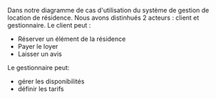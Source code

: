 Dans notre diagramme de cas d'utilisation du système de gestion de location de résidence. 
Nous avons distinhués 2 acteurs :  client et  gestionnaire.
Le client peut : 
- Réserver un élément de la résidence
- Payer le loyer
- Laisser un avis

Le gestionnaire peut: 
- gérer les disponibilités
- définir les tarifs
